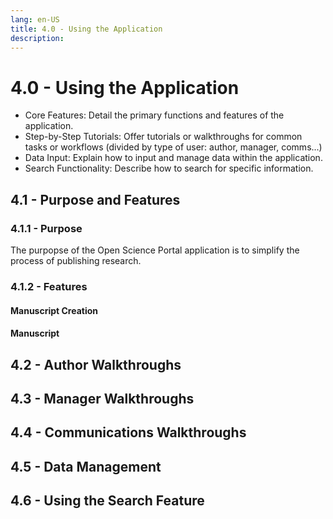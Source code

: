 ```yaml
---
lang: en-US
title: 4.0 - Using the Application
description:
---
```

# 4.0 -  Using the Application

- Core Features: Detail the primary functions and features of the application.
- Step-by-Step Tutorials: Offer tutorials or walkthroughs for common tasks or workflows (divided by type of user: author, manager, comms...)
- Data Input: Explain how to input and manage data within the application.
- Search Functionality: Describe how to search for specific information.

## 4.1 - Purpose and Features

### 4.1.1 - Purpose
The purpopse of the Open Science Portal application is to simplify the process of publishing research.

### 4.1.2 - Features

#### Manuscript Creation

#### Manuscript 

## 4.2 - Author Walkthroughs

## 4.3 - Manager Walkthroughs

## 4.4 - Communications Walkthroughs

## 4.5 - Data Management

## 4.6 - Using the Search Feature